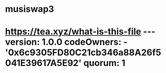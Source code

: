 # musiswap3
# https://tea.xyz/what-is-this-file --- version: 1.0.0 codeOwners:   - '0x6c9305FD80C21cb346a88A26f5041E39617A5E92' quorum: 1
